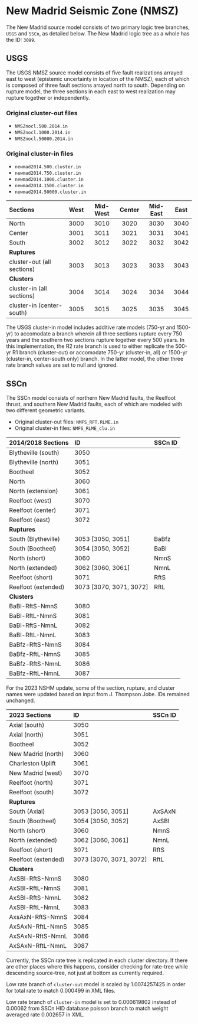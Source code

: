 # New Madrid Seismic Zone (NMSZ)

The New Madrid source model consists of two primary logic tree branches, `USGS` and `SSCn`, as
detailed below. The New Madrid logic tree as a whole has the ID: `3099`.

## USGS

The USGS NMSZ source model consists of five fault realizations arrayed east to west
(epistemic uncertainty in location of the NMSZ), each of which is composed of three fault
sections arrayed north to south. Depending on rupture model, the three sections in each east
to west realization may rupture together or independently.

### Original cluster-out files

* `NMSZnocl.500.2014.in`
* `NMSZnocl.1000.2014.in`
* `NMSZnocl.50000.2014.in`

### Original cluster-in files

* `newmad2014.500.cluster.in`
* `newmad2014.750.cluster.in`
* `newmad2014.1000.cluster.in`
* `newmad2014.1500.cluster.in`
* `newmad2014.50000.cluster.in`

| Sections                   | West | Mid-West | Center | Mid-East | East |
|:-------------------------- |:----:|:--------:|:------:|:--------:|:----:|
| North                      | 3000 | 3010     | 3020   | 3030     | 3040 |
| Center                     | 3001 | 3011     | 3021   | 3031     | 3041 |
| South                      | 3002 | 3012     | 3022   | 3032     | 3042 |
| __Ruptures__               |      |          |        |          |      |
| cluster-out (all sections) | 3003 | 3013     | 3023   | 3033     | 3043 |
| __Clusters__               |      |          |        |          |      |
| cluster-in (all sections)  | 3004 | 3014     | 3024   | 3034     | 3044 |
| cluster-in (center-south)  | 3005 | 3015     | 3025   | 3035     | 3045 |

The USGS cluster-in model includes additive rate models (750-yr and 1500-yr) to accomodate
a branch wherein all three sections rupture every 750 years and the southern two sections
rupture together every 500 years. In this implementation, the R2 rate branch is used to either
replicate the 500-yr R1 branch (cluster-out) or accomodate 750-yr (cluster-in, all) or 1500-yr
(cluster-in, center-south only) branch. In the latter model, the other three rate branch values
are set to null and ignored.

## SSCn

The SSCn model consists of northern New Madrid faults, the Reelfoot thrust, and southern New
Madrid faults, each of which are modeled with two different geometric variants.

* Original cluster-out files: `NMFS_RFT.RLME.in`
* Original cluster-in files: `NMFS_RLME_clu.in`

| 2014/2018 Sections  | ID   | SSCn ID |
|:------------------- |:---- | ------- |
| Blytheville (south) | 3050 |         |
| Blytheville (north) | 3051 |         |
| Bootheel            | 3052 |         |
| North               | 3060 |         |
| North (extension)   | 3061 |         |
| Reelfoot (west)     | 3070 |         |
| Reelfoot (center)   | 3071 |         |
| Reelfoot (east)     | 3072 |         |
| __Ruptures__        |      |         |
| South (Blytheville) | 3053 [3050, 3051]       | BaBfz   |
| South (Bootheel)    | 3054 [3050, 3052]       | BaBl    |
| North (short)       | 3060                    | NmnS    |
| North (extended)    | 3062 [3060, 3061]       | NmnL    |
| Reelfoot (short)    | 3071                    | RftS    |
| Reelfoot (extended) | 3073 [3070, 3071, 3072] | RftL    |
| __Clusters__        |      |         |
| BaBl-RftS-NmnS      | 3080 |         |
| BaBl-RftL-NmnS      | 3081 |         |
| BaBl-RftS-NmnL      | 3082 |         | 
| BaBl-RftL-NmnL      | 3083 |         |
| BaBfz-RftS-NmnS     | 3084 |         |
| BaBfz-RftL-NmnS     | 3085 |         |
| BaBfz-RftS-NmnL     | 3086 |         |
| BaBfz-RftL-NmnL     | 3087 |         |

For the 2023 NSHM update, some of the section, rupture, and cluster names were updated based on input from J. Thompson Jobe. IDs remained unchanged.

| 2023 Sections  | ID   | SSCn ID |
|:------------------- |:---- | ------- |
| Axial (south)       | 3050 |         |
| Axial (north)       | 3051 |         |
| Bootheel            | 3052 |         |
| New Madrid (north)  | 3060 |         |
| Charleston Uplift   | 3061 |         |
| New Madrid (west)   | 3070 |         |
| Reelfoot (north)    | 3071 |         |
| Reelfoot (south)    | 3072 |         |
| __Ruptures__        |      |         |
| South (Axial)       | 3053 [3050, 3051]       | AxSAxN  |
| South (Bootheel)    | 3054 [3050, 3052]       | AxSBl   |
| North (short)       | 3060                    | NmnS    |
| North (extended)    | 3062 [3060, 3061]       | NmnL    |
| Reelfoot (short)    | 3071                    | RftS    |
 Reelfoot (extended)  | 3073 [3070, 3071, 3072] | RftL    |
 | __Clusters__        |      |         |
 | AxSBl-RftS-NmnS     | 3080 |         |
 | AxSBl-RftL-NmnS     | 3081 |         |
 | AxSBl-RftS-NmnL     | 3082 |         |
 | AxSBl-RftL-NmnL     | 3083 |         |
 | AxsAxN-RftS-NmnS    | 3084 |         |
 | AxSAxN-RftL-NmnS    | 3085 |         |
 | AxSAxN-RftS-NmnL    | 3086 |         |
 | AxSAxN-RftL-NmnL    | 3087 |         |

Currently, the SSCn rate tree is replicated in each cluster directory. If there are other
places where this happens, consider checking for rate-tree while descending source-tree, not
just at bottom as currently required.

Low rate branch of `cluster-out` model is scaled by 1.0074257425 in order for total rate to
match 0.000499 in XML files.

Low rate branch of `cluster-in` model is set to 0.000619802 instead of 0.00062 from SSCn HID
database poisson branch to match weight averaged rate 0.002657 in XML.
